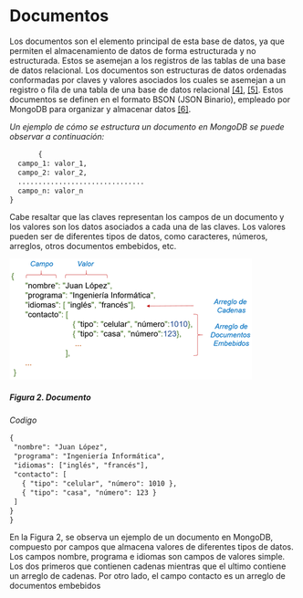 # Documentos

  Los documentos son el elemento principal de esta base de datos, ya que permiten el almacenamiento de datos de forma estructurada y no estructurada. Estos se asemejan a los registros de las tablas de una base de datos relacional. Los documentos son estructuras de datos ordenadas conformadas por claves y valores asociados los cuales se asemejan a un registro o fila de una tabla de una base de datos relacional ​[[4]](../05-Referencias/05-Referencias.md#4), ​[[5]](../05-Referencias/05-Referencias.md#5). Estos documentos se definen en el formato BSON (JSON Binario), empleado por MongoDB para organizar y almacenar datos ​[[6]](../05-Referencias/05-Referencias.md#6).

 _Un ejemplo de cómo se estructura un documento en MongoDB se puede observar a continuación:_
 ```
        {
   campo_1: valor_1,
   campo_2: valor_2,
   ...............................
   campo_n: valor_n
}
 ```
Cabe resaltar que las claves representan los campos de un documento y los valores son los datos asociados a cada una de las claves. 
Los valores pueden ser de diferentes tipos de datos, como caracteres, números, arreglos, otros documentos embebidos, etc. 

![Documento](../../imgs/Imagen-Documento.png)                                                    
##### Figura 2. Documento

_Codigo_
 ```
{
  "nombre": "Juan López",
  "programa": "Ingeniería Informática",
  "idiomas": ["inglés", "francés"],
  "contacto": [
    { "tipo": "celular", "número": 1010 },
    { "tipo": "casa", "número": 123 }
  ]
}
}
 ```
En la Figura 2, se observa un ejemplo de un documento en MongoDB, compuesto por campos que almacena valores de diferentes tipos de datos. Los campos nombre, programa e idiomas son campos de valores simple. Los dos primeros que contienen cadenas mientras que el ultimo contiene un arreglo de cadenas.
Por otro lado, el campo contacto es un arreglo de documentos embebidos 
